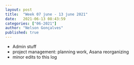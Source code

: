 ```yaml
---
layout: post
title:  "Week 07 june - 13 june 2021"
date:   2021-06-13 08:43:59
categories: ["06-2021"]
author: "Nelson Gonçalves"
published: true
---
```


* Admin stuff
* project management: planning work, Asana reorganizing
* minor edits to this log

